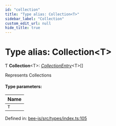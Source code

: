 ```yaml
---
id: "collection"
title: "Type alias: Collection<T>"
sidebar_label: "Collection"
custom_edit_url: null
hide_title: true
---
```


# Type alias: Collection<T\>

Ƭ **Collection**<T\>: [*CollectionEntry*](../interfaces/collectionentry.md)<T\>[]

Represents Collections

#### Type parameters:

Name |
:------ |
`T` |

Defined in: [bee-js/src/types/index.ts:105](https://github.com/ethersphere/bee-js/blob/0ac3a7d/src/types/index.ts#L105)
